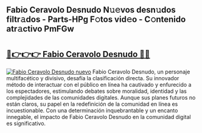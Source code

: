 ## Fabio Ceravolo Desnudo N𝚞𝚎vos desn𝚞dos filtr𝚊dos - Parts-HPg F𝚘tos vid𝚎o - C𝚘ntenido atr𝚊ctivo PmFGw

# <h2><a href="http://mb2pqna.tromn.icu/?c=Fabio+Ceravolo+Desnudo">🔗👉👉👉 Fabio Ceravolo Desnudo 🔗🔗</a></h2>

[![Fabio Ceravolo Desnudo nuevo](https://i.imgur.com/pEAQMta.gif)](http://mb2pqna.tromn.icu/?c=Fabio+Ceravolo+Desnudo)
Fabio Ceravolo Desnudo, un personaje multifacético y divisivo, desafía la clasificación directa. Su innovador método de interactuar con el público en línea ha cautivado y enfurecido a los espectadores, estimulando debates sobre moralidad, identidad y las complejidades de las comunidades digitales. Aunque sus planes futuros no están claros, su papel en la redefinición de la comunidad en línea es incuestionable. Con una determinación inquebrantable y un encanto innegable, el impacto de Fabio Ceravolo Desnudo en la comunidad digital es significativo.
